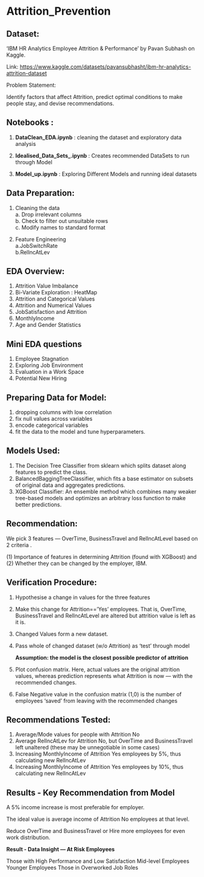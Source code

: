 # Attrition_Prevention


## Dataset:
‘IBM HR Analytics Employee Attrition & Performance’ by Pavan Subhash on Kaggle.  

Link: https://www.kaggle.com/datasets/pavansubhasht/ibm-hr-analytics-attrition-dataset  

Problem Statement:  

Identify factors that affect Attrition, predict optimal conditions to make people stay, and devise recommendations.  
  
   
## Notebooks : <br>

1. **DataClean_EDA.ipynb** : cleaning the dataset and exploratory data analysis  

2. **Idealised_Data_Sets_.ipynb** : Creates recommended DataSets to run through Model  

3. **Model_up.ipynb** : Exploring Different Models and running ideal datasets  



## Data Preparation:

1. Cleaning the data  
  a. Drop irrelevant columns  
    b. Check to filter out unsuitable rows  
      c. Modify names to standard format  
  
2. Feature Engineering  
  a.JobSwitchRate  
    b.RelIncAtLev

## EDA Overview:  

1. Attrition Value Imbalance
2. Bi-Variate Exploration : HeatMap
3. Attrition and Categorical Values
4. Attrition and Numerical Values
5. JobSatisfaction and Attrition
6. MonthlyIncome
7. Age and Gender Statistics

## Mini EDA questions
1. Employee Stagnation
2. Exploring Job Environment
3. Evaluation in a Work Space
4. Potential New Hiring


## Preparing Data for Model:
1. dropping columns with low correlation
2. fix null values across variables
3. encode categorical variables
4. fit the data to the model and tune hyperparameters.  

## Models Used:
1. The Decision Tree Classifier from sklearn which splits dataset along features to predict the class.
2. BalancedBaggingTreeClassifier, which fits a base estimator on subsets of original data and aggregates predictions.
3. XGBoost Classifier: An ensemble method which combines many weaker tree-based models and optimizes an arbitrary loss function to make better predictions.

## Recommendation:
We pick 3 features — OverTime, BusinessTravel and RelIncAtLevel based on 2 criteria .  

(1) Importance of features in determining Attrition (found with XGBoost) and (2) Whether they can be changed by the employer, IBM.

## Verification Procedure:
1. Hypothesise a change in values for the three features
2. Make this change for Attrition==’Yes’ employees. That is, OverTime, BusinessTravel and RelIncAtLevel are altered but attrition value is left as it is.
3. Changed Values form a new dataset.
4. Pass whole of changed dataset (w/o Attrition) as ‘test’ through model

    **Assumption: the model is the closest possible predictor of attrition**  
 
5. Plot confusion matrix. Here, actual values are the original attrition values, whereas prediction represents what Attrition is now — with the recommended changes. 
6. False Negative value in the confusion matrix (1,0) is the number of employees ‘saved’ from leaving with the recommended changes

## Recommendations Tested:
1. Average/Mode values for people with Attrition No
2. Average RelIncAtLev for Attrition No, but OverTime and BusinessTravel left unaltered (these may be unnegotiable in some cases)
3. Increasing MonthlyIncome of Attrition Yes employees by 5%, thus calculating new RelIncAtLev
4. Increasing MonthlyIncome of Attrition Yes employees by 10%, thus calculating new RelIncAtLev

## Results - Key Recommendation from Model

A 5% income increase is most preferable for employer. 

The ideal value is average income of Attrition No employees at that level. 

Reduce OverTime and BusinessTravel or Hire more employees for even work distribution.

**Result - Data Insight — At Risk Employees**

Those with High Performance and Low Satisfaction
Mid-level Employees
Younger Employees 
Those in Overworked Job Roles

